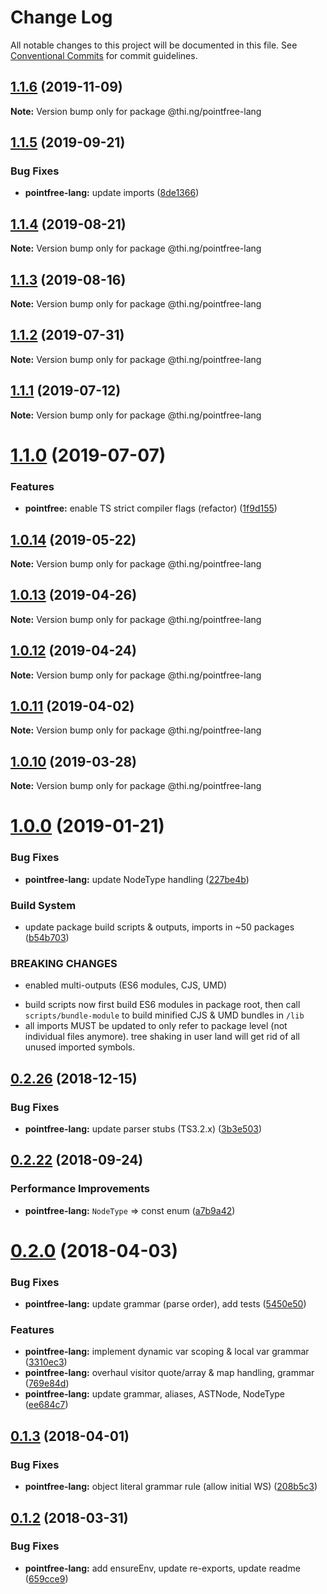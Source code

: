 # Change Log

All notable changes to this project will be documented in this file.
See [Conventional Commits](https://conventionalcommits.org) for commit guidelines.

## [1.1.6](https://github.com/thi-ng/umbrella/compare/@thi.ng/pointfree-lang@1.1.5...@thi.ng/pointfree-lang@1.1.6) (2019-11-09)

**Note:** Version bump only for package @thi.ng/pointfree-lang





## [1.1.5](https://github.com/thi-ng/umbrella/compare/@thi.ng/pointfree-lang@1.1.4...@thi.ng/pointfree-lang@1.1.5) (2019-09-21)


### Bug Fixes

* **pointfree-lang:** update imports ([8de1366](https://github.com/thi-ng/umbrella/commit/8de1366))





## [1.1.4](https://github.com/thi-ng/umbrella/compare/@thi.ng/pointfree-lang@1.1.3...@thi.ng/pointfree-lang@1.1.4) (2019-08-21)

**Note:** Version bump only for package @thi.ng/pointfree-lang





## [1.1.3](https://github.com/thi-ng/umbrella/compare/@thi.ng/pointfree-lang@1.1.2...@thi.ng/pointfree-lang@1.1.3) (2019-08-16)

**Note:** Version bump only for package @thi.ng/pointfree-lang





## [1.1.2](https://github.com/thi-ng/umbrella/compare/@thi.ng/pointfree-lang@1.1.1...@thi.ng/pointfree-lang@1.1.2) (2019-07-31)

**Note:** Version bump only for package @thi.ng/pointfree-lang





## [1.1.1](https://github.com/thi-ng/umbrella/compare/@thi.ng/pointfree-lang@1.1.0...@thi.ng/pointfree-lang@1.1.1) (2019-07-12)

**Note:** Version bump only for package @thi.ng/pointfree-lang





# [1.1.0](https://github.com/thi-ng/umbrella/compare/@thi.ng/pointfree-lang@1.0.14...@thi.ng/pointfree-lang@1.1.0) (2019-07-07)


### Features

* **pointfree:** enable TS strict compiler flags (refactor) ([1f9d155](https://github.com/thi-ng/umbrella/commit/1f9d155))





## [1.0.14](https://github.com/thi-ng/umbrella/compare/@thi.ng/pointfree-lang@1.0.13...@thi.ng/pointfree-lang@1.0.14) (2019-05-22)

**Note:** Version bump only for package @thi.ng/pointfree-lang





## [1.0.13](https://github.com/thi-ng/umbrella/compare/@thi.ng/pointfree-lang@1.0.12...@thi.ng/pointfree-lang@1.0.13) (2019-04-26)

**Note:** Version bump only for package @thi.ng/pointfree-lang





## [1.0.12](https://github.com/thi-ng/umbrella/compare/@thi.ng/pointfree-lang@1.0.11...@thi.ng/pointfree-lang@1.0.12) (2019-04-24)

**Note:** Version bump only for package @thi.ng/pointfree-lang





## [1.0.11](https://github.com/thi-ng/umbrella/compare/@thi.ng/pointfree-lang@1.0.10...@thi.ng/pointfree-lang@1.0.11) (2019-04-02)

**Note:** Version bump only for package @thi.ng/pointfree-lang





## [1.0.10](https://github.com/thi-ng/umbrella/compare/@thi.ng/pointfree-lang@1.0.9...@thi.ng/pointfree-lang@1.0.10) (2019-03-28)

**Note:** Version bump only for package @thi.ng/pointfree-lang







# [1.0.0](https://github.com/thi-ng/umbrella/compare/@thi.ng/pointfree-lang@0.2.27...@thi.ng/pointfree-lang@1.0.0) (2019-01-21)


### Bug Fixes

* **pointfree-lang:** update NodeType handling ([227be4b](https://github.com/thi-ng/umbrella/commit/227be4b))


### Build System

* update package build scripts & outputs, imports in ~50 packages ([b54b703](https://github.com/thi-ng/umbrella/commit/b54b703))


### BREAKING CHANGES

* enabled multi-outputs (ES6 modules, CJS, UMD)

- build scripts now first build ES6 modules in package root, then call
  `scripts/bundle-module` to build minified CJS & UMD bundles in `/lib`
- all imports MUST be updated to only refer to package level
  (not individual files anymore). tree shaking in user land will get rid of
  all unused imported symbols.


## [0.2.26](https://github.com/thi-ng/umbrella/compare/@thi.ng/pointfree-lang@0.2.25...@thi.ng/pointfree-lang@0.2.26) (2018-12-15)


### Bug Fixes

* **pointfree-lang:** update parser stubs (TS3.2.x) ([3b3e503](https://github.com/thi-ng/umbrella/commit/3b3e503))


<a name="0.2.22"></a>
## [0.2.22](https://github.com/thi-ng/umbrella/compare/@thi.ng/pointfree-lang@0.2.21...@thi.ng/pointfree-lang@0.2.22) (2018-09-24)


### Performance Improvements

* **pointfree-lang:** `NodeType` => const enum ([a7b9a42](https://github.com/thi-ng/umbrella/commit/a7b9a42))


<a name="0.2.0"></a>
# [0.2.0](https://github.com/thi-ng/umbrella/compare/@thi.ng/pointfree-lang@0.1.3...@thi.ng/pointfree-lang@0.2.0) (2018-04-03)


### Bug Fixes

* **pointfree-lang:** update grammar (parse order), add tests ([5450e50](https://github.com/thi-ng/umbrella/commit/5450e50))


### Features

* **pointfree-lang:** implement dynamic var scoping & local var grammar ([3310ec3](https://github.com/thi-ng/umbrella/commit/3310ec3))
* **pointfree-lang:** overhaul visitor quote/array & map handling, grammar ([769e84d](https://github.com/thi-ng/umbrella/commit/769e84d))
* **pointfree-lang:** update grammar, aliases, ASTNode, NodeType ([ee684c7](https://github.com/thi-ng/umbrella/commit/ee684c7))




<a name="0.1.3"></a>
## [0.1.3](https://github.com/thi-ng/umbrella/compare/@thi.ng/pointfree-lang@0.1.2...@thi.ng/pointfree-lang@0.1.3) (2018-04-01)


### Bug Fixes

* **pointfree-lang:** object literal grammar rule (allow initial WS) ([208b5c3](https://github.com/thi-ng/umbrella/commit/208b5c3))




<a name="0.1.2"></a>
## [0.1.2](https://github.com/thi-ng/umbrella/compare/@thi.ng/pointfree-lang@0.1.1...@thi.ng/pointfree-lang@0.1.2) (2018-03-31)


### Bug Fixes

* **pointfree-lang:** add ensureEnv, update re-exports, update readme ([659cce9](https://github.com/thi-ng/umbrella/commit/659cce9))
